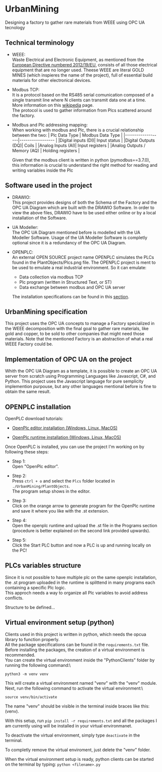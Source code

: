 # UrbanMining

Designing a factory to gather rare materials from WEEE using OPC UA tecnology

## Technical terminology

- WEEE:\
    Waste Electrical and Electronic Equipment, as mentioned from the [European Directive numbered 2012/19/EU,](https://en.wikipedia.org/wiki/Waste_Electrical_and_Electronic_Equipment_Directive) consists of all those electrical equipment that are no longer used.
    Theese WEEE are literal GOLD MINES (which inspieres the name of the project), full of essential build materials for other electronical devices.

- Modbus TCP:\
    It is a protocol based on the RS485 serial comunication composed of a single transmit line where N clients can transmit data one at a time.
    More information on this [wikipedia](https://en.wikipedia.org/wiki/Modbus) page.\
    The protocol is used to gather information from Plcs scattered around the factory.

- Modbus and Plc addressing mapping:\
    When working with modbus and Plc, there is a crucial relationship between the two:
    | Plc Data Type     | Modbus Data Type             |
    |-------------------|------------------            |
    |Digital inputs (DI)| Input status                 |
    |Digital Outputs (DQ)| Coils                       |
    |Analog Inputs (AI)| Input registers               |
    |Analog Outputs / Memory (AQ) | Holding registers  |

    Given that the modbus client is written in python (pymodbus==3.7.0), this information is crucial to understand the right method for reading and writing variables inside the Plc

## Software used in the project

- DRAWIO:\
    This project provides designs of both the Schema of the Factory and the OPC UA Diagram which are built with the DRAWIO Software.
    In order to view the above files, DRAWIO have to be used either online or by a local installation of the Software.

- UA Modeller:\
    The OPC UA Diagram mentioned before is modelled with the UA Modeller Software.
    Usage of the UA Modeller Software is completly optional since it is a redundancy of the OPC UA Diagram.

- OPENPLC:\
    An external OPEN SOURCE project name OPENPLC simulates the PLCs found in the PlantObjects/Plcs.png file.
    The OPENPLC project is ment to be used to emulate a real industrial environment.
    So it can emulate:
    - Data collection via modbus TCP
    - Plc program (written in Structured Text, or ST)
    - Data exchange between modbus and OPC UA server

    The installation specifications can be found in this [section](#openplc-installation).

## UrbanMining specification

This project uses the OPC UA concepts to manage a Factory specialized in the WEEE decomposition with the final goal to gather rare materials, like gold and copper, to be sold to other companies that might need those materials.
Note that the mentioned Factory is an abstraction of what a real WEEE Factory could be.

## Implementation of OPC UA on the project

Whith the OPC UA Diagram as a template, it is possible to create an OPC UA server from scratch using Programming Languages like Javascript, C#, and Python.
This project uses the Javascript language for pure semplicity implemention purpouse, but any other languages mentional before is fine to obtain the same result.

## OPENPLC installation

OpenPLC download tutorials:
- [OpenPlc editor installation (Windows, Linux, MacOS)](https://www.youtube.com/watch?v=QcP2dZATJ8Q)

- [OpenPlc runtime installation (Windows, Linux, MacOS)](https://www.youtube.com/watch?v=Il0bCK5Luto)

Once OpenPLC is installed, you can use the project I'm working on by following these steps:

- Step 1:\
    Open "OpenPlc editor".

- Step 2:\
    Press ```ctrl + o``` and select the ```Plcs``` folder located in ```./UrbanMining/PlantObjects```.\
    The program setup shows in the editor.

- Step 3:\
    Click on the orange arrow to generate program for the OpenPlc runtime and save it where you like with the .st extension.

- Step 4:\
    Open the openplc runtime and upload the .st file in the Programs section (procedure is better explained on the second link provided upwards).

- Step 5:\
    Click the Start PLC button and now a PLC is up and running locally on the PC!

## PLCs variables structure

Since it is not possible to have multiple plc on the same openplc installation, the .st program uploaded in the runtime is splittend in many programs each containing a specific Plc logic.\
This approch needs a way to organize all Plc variables to avoid address conflicts.

Structure to be defined...

## Virtual environment setup (python)

Clients used in this project is written in python, which needs the opcua library to function properly.\
All the package specifications can be found in the ```requirements.txt``` file.\
Before installing the packages, the creation of a virtual environment is recommended.\
You can create the virtual environment inside the "PythonClients" folder by running the following command:\

```python3 -m venv venv```

This will create a virtual environment named "venv" with the "venv" module.\
Next, run the following command to activate the virtual environment:\

```source venv/bin/activate```

The name "venv" should be visible in the terminal inside braces like this: (venv).

With this setup, run ```pip install -r requirements.txt``` and all the packages I am currently using will be installed in your virtual environmanet.

To deactivate the virtual environment, simply type ```deactivate``` in the terminal.

To completly remove the virtual enviroment, just delete the "venv" folder.

When the virtual environment setup is ready, python clients can be started on the terminal by typing:
```python <filename>.py```
